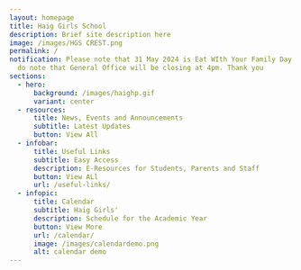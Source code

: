 ```yaml
---
layout: homepage
title: Haig Girls School
description: Brief site description here
image: /images/HGS CREST.png
permalink: /
notification: Please note that 31 May 2024 is Eat WIth Your Family Day. Please
  do note that General Office will be closing at 4pm. Thank you
sections:
  - hero:
      background: /images/haighp.gif
      variant: center
  - resources:
      title: News, Events and Announcements
      subtitle: Latest Updates
      button: View All
  - infobar:
      title: Useful Links
      subtitle: Easy Access
      description: E-Resources for Students, Parents and Staff
      button: View ALl
      url: /useful-links/
  - infopic:
      title: Calendar
      subtitle: Haig Girls'
      description: Schedule for the Academic Year
      button: View More
      url: /calendar/
      image: /images/calendardemo.png
      alt: calendar demo
---
```

